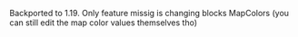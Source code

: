Backported to 1.19.
Only feature missig is changing blocks MapColors (you can still edit the map color values themselves tho)